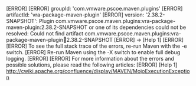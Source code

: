 [ERROR] 
[ERROR] groupId: 'com.vmware.pscoe.maven.plugins'
[ERROR] artifactId: 'vra-package-maven-plugin'
[ERROR] version: '2.38.2-SNAPSHOT': Plugin com.vmware.pscoe.maven.plugins:vra-package-maven-plugin:2.38.2-SNAPSHOT or one of its dependencies could not be resolved: Could not find artifact com.vmware.pscoe.maven.plugins:vra-package-maven-plugin:jar:2.38.2-SNAPSHOT
[ERROR] -> [Help 1]
[ERROR] 
[ERROR] To see the full stack trace of the errors, re-run Maven with the -e switch.
[ERROR] Re-run Maven using the -X switch to enable full debug logging.
[ERROR] 
[ERROR] For more information about the errors and possible solutions, please read the following articles:
[ERROR] [Help 1] http://cwiki.apache.org/confluence/display/MAVEN/MojoExecutionException
